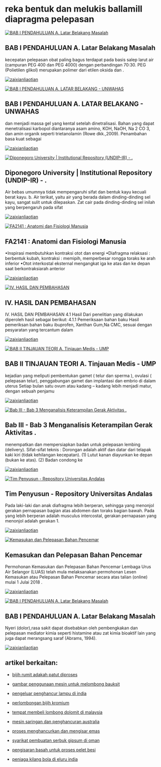 # reka bentuk dan melukis ballamill diapragma pelepasan
<a href="https://mnn.zoosnet.net/LR/Chatpre.aspx?id=MNN94995150&p=https://topgrinding.com/" target="_blank">![BAB I PENDAHULUAN A. Latar Belakang Masalah](https://github.com/technlg/images/blob/main/5.jpg)</a>
## BAB I PENDAHULUAN A. Latar Belakang Masalah
kecepatan pelepasan obat paling bagus terdapat pada basis salep larut air (campuran PEG 400 dan PEG 4000) dengan perbandingan 70:30. PEG (Polietilen glikol) merupakan polimer dari etilen oksida dan .
<a href="https://mnn.zoosnet.net/LR/Chatpre.aspx?id=MNN94995150&p=https://topgrinding.com/" target="_blank"><img src="https://github.com/technlg/images/raw/main/chat11.jpg" alt="zaixianliaotian"/></a><a href="//whatsapp.shibangsoft.com/WhatsApp.php" ><img src="https://github.com/technlg/images/raw/main/chat11.png" alt=""></a>
<a href="https://mnn.zoosnet.net/LR/Chatpre.aspx?id=MNN94995150&p=https://topgrinding.com/" target="_blank">![BAB I PENDAHULUAN A. LATAR BELAKANG - UNWAHAS](https://github.com/technlg/images/blob/main/11.jpg)</a>
## BAB I PENDAHULUAN A. LATAR BELAKANG - UNWAHAS
dan menjadi massa gel yang kental setelah dinetralisasi. Bahan yang dapat menetralisasi karbopol diantaranya asam amino, KOH, NaOH, Na 2 CO 3, dan amin organik seperti trietanolamin (Rowe dkk.,2009). Penambahan basa kuat sebagai
<a href="https://mnn.zoosnet.net/LR/Chatpre.aspx?id=MNN94995150&p=https://topgrinding.com/" target="_blank"><img src="https://github.com/technlg/images/raw/main/chat11.jpg" alt="zaixianliaotian"/></a><a href="//whatsapp.shibangsoft.com/WhatsApp.php" ><img src="https://github.com/technlg/images/raw/main/chat11.png" alt=""></a>
<a href="https://mnn.zoosnet.net/LR/Chatpre.aspx?id=MNN94995150&p=https://topgrinding.com/" target="_blank">![Diponegoro University | Institutional Repository (UNDIP-IR) - .](https://github.com/technlg/images/blob/main/20.jpg)</a>
## Diponegoro University | Institutional Repository (UNDIP-IR) - .
Air bebas umumnya tidak mempengaruhi sifat dan bentuk kayu kecuali berat kayu. b. Air terikat, yaitu air yang berada dalam dinding-dinding sel kayu, sangat sulit untuk dilepaskan. Zat cair pada dinding-dinding sel inilah yang berpengaruh pada sifat
<a href="https://mnn.zoosnet.net/LR/Chatpre.aspx?id=MNN94995150&p=https://topgrinding.com/" target="_blank"><img src="https://github.com/technlg/images/raw/main/chat11.jpg" alt="zaixianliaotian"/></a><a href="//whatsapp.shibangsoft.com/WhatsApp.php" ><img src="https://github.com/technlg/images/raw/main/chat11.png" alt=""></a>
<a href="https://mnn.zoosnet.net/LR/Chatpre.aspx?id=MNN94995150&p=https://topgrinding.com/" target="_blank">![FA2141 : Anatomi dan Fisiologi Manusia](https://github.com/technlg/images/blob/main/51.jpg)</a>
## FA2141 : Anatomi dan Fisiologi Manusia
•Inspirasi membutuhkan kontraksi otot dan energi •Diafragma relaksasi : berbentuk kubah, kontraksi : memipih, memperbesar rongga toraks ke arah inferior •Otot interkostal eksternal mengangkat iga ke atas dan ke depan saat berkontraksiarah anterior
<a href="https://mnn.zoosnet.net/LR/Chatpre.aspx?id=MNN94995150&p=https://topgrinding.com/" target="_blank"><img src="https://github.com/technlg/images/raw/main/chat11.jpg" alt="zaixianliaotian"/></a><a href="//whatsapp.shibangsoft.com/WhatsApp.php" ><img src="https://github.com/technlg/images/raw/main/chat11.png" alt=""></a>
<a href="https://mnn.zoosnet.net/LR/Chatpre.aspx?id=MNN94995150&p=https://topgrinding.com/" target="_blank">![IV. HASIL DAN PEMBAHASAN](https://github.com/technlg/images/blob/main/59.jpg)</a>
## IV. HASIL DAN PEMBAHASAN
IV. HASIL DAN PEMBAHASAN 4.1 Hasil Dari penelitian yang dilakukan diperoleh hasil sebagai berikut: 4.1.1 Pemeriksaan bahan baku Hasil pemeriksan bahan baku ibuprofen, Xanthan Gum,Na CMC, sesuai dengan pesyaratan yang tercantum dalam
<a href="https://mnn.zoosnet.net/LR/Chatpre.aspx?id=MNN94995150&p=https://topgrinding.com/" target="_blank"><img src="https://github.com/technlg/images/raw/main/chat11.jpg" alt="zaixianliaotian"/></a><a href="//whatsapp.shibangsoft.com/WhatsApp.php" ><img src="https://github.com/technlg/images/raw/main/chat11.png" alt=""></a>
<a href="https://mnn.zoosnet.net/LR/Chatpre.aspx?id=MNN94995150&p=https://topgrinding.com/" target="_blank">![BAB II TINJAUAN TEORI A. Tinjauan Medis - UMP](https://github.com/technlg/images/blob/main/51.jpg)</a>
## BAB II TINJAUAN TEORI A. Tinjauan Medis - UMP
kejadian yang meliputi pembentukan gamet ( telur dan sperma ), ovulasi ( pelepasan telur), penggabungan gamet dan implantasi dan embrio di dalam uterus Setiap bulan satu ovum atau kadang – kadang lebih menjadi matur, dengan sebuah penjamu
<a href="https://mnn.zoosnet.net/LR/Chatpre.aspx?id=MNN94995150&p=https://topgrinding.com/" target="_blank"><img src="https://github.com/technlg/images/raw/main/chat11.jpg" alt="zaixianliaotian"/></a><a href="//whatsapp.shibangsoft.com/WhatsApp.php" ><img src="https://github.com/technlg/images/raw/main/chat11.png" alt=""></a>
<a href="https://mnn.zoosnet.net/LR/Chatpre.aspx?id=MNN94995150&p=https://topgrinding.com/" target="_blank">![Bab III - Bab 3 Menganalisis Keterampilan Gerak Aktivitas .](https://github.com/technlg/images/blob/main/62.jpg)</a>
## Bab III - Bab 3 Menganalisis Keterampilan Gerak Aktivitas .
menempatkan dan mempersiapkan badan untuk pelepasan lembing (delivery). Sifat-sifat teknis : Dorongan adalah aktif dan datar dari telapak kaki kiri (tidak kehilangan kecepatan). (1) Lutut kanan diayunkan ke depan (bukan ke atas). (2) Badan condong ke
<a href="https://mnn.zoosnet.net/LR/Chatpre.aspx?id=MNN94995150&p=https://topgrinding.com/" target="_blank"><img src="https://github.com/technlg/images/raw/main/chat11.jpg" alt="zaixianliaotian"/></a><a href="//whatsapp.shibangsoft.com/WhatsApp.php" ><img src="https://github.com/technlg/images/raw/main/chat11.png" alt=""></a>
<a href="https://mnn.zoosnet.net/LR/Chatpre.aspx?id=MNN94995150&p=https://topgrinding.com/" target="_blank">![Tim Penyusun - Repository Universitas Andalas](https://github.com/technlg/images/blob/main/22.jpg)</a>
## Tim Penyusun - Repository Universitas Andalas
Pada laki-laki dan anak diafragma lebih berperan, sehingga yang menonjol gerakan pernapasan bagian atas abdomen dan toraks bagian bawah. Pada yang lebih berperan adalah musculus intercostal, gerakan pernapasan yang menonjol adalah gerakan 1.
<a href="https://mnn.zoosnet.net/LR/Chatpre.aspx?id=MNN94995150&p=https://topgrinding.com/" target="_blank"><img src="https://github.com/technlg/images/raw/main/chat11.jpg" alt="zaixianliaotian"/></a><a href="//whatsapp.shibangsoft.com/WhatsApp.php" ><img src="https://github.com/technlg/images/raw/main/chat11.png" alt=""></a>
<a href="https://mnn.zoosnet.net/LR/Chatpre.aspx?id=MNN94995150&p=https://topgrinding.com/" target="_blank">![Kemasukan dan Pelepasan Bahan Pencemar](https://github.com/technlg/images/blob/main/37.jpg)</a>
## Kemasukan dan Pelepasan Bahan Pencemar
Permohonan Kemasukan dan Pelepasan Bahan Pencemar Lembaga Urus Air Selangor (LUAS) telah mula melaksanakan permohonan Lesen Kemasukan atau Pelepasan Bahan Pencemar secara atas talian (online) mulai 1 Julai 2018 .
<a href="https://mnn.zoosnet.net/LR/Chatpre.aspx?id=MNN94995150&p=https://topgrinding.com/" target="_blank"><img src="https://github.com/technlg/images/raw/main/chat11.jpg" alt="zaixianliaotian"/></a><a href="//whatsapp.shibangsoft.com/WhatsApp.php" ><img src="https://github.com/technlg/images/raw/main/chat11.png" alt=""></a>
<a href="https://mnn.zoosnet.net/LR/Chatpre.aspx?id=MNN94995150&p=https://topgrinding.com/" target="_blank">![BAB I PENDAHULUAN A. Latar Belakang Masalah](https://github.com/technlg/images/blob/main/65.jpg)</a>
## BAB I PENDAHULUAN A. Latar Belakang Masalah
Nyeri (dolor),rasa sakit dapat disebabkan oleh pembengkakan dan pelepasan mediator kimia seperti histamine atau zat kimia bioaktif lain yang juga dapat merangsang saraf (Abrams, 1994).
<a href="https://mnn.zoosnet.net/LR/Chatpre.aspx?id=MNN94995150&p=https://topgrinding.com/" target="_blank"><img src="https://github.com/technlg/images/raw/main/chat11.jpg" alt="zaixianliaotian"/></a><a href="//whatsapp.shibangsoft.com/WhatsApp.php" ><img src="https://github.com/technlg/images/raw/main/chat11.png" alt=""></a>
## artikel berkaitan:
* [bijih rumit adakah patut diproses](bijih%20rumit%20adakah%20patut%20diproses.md)
* [gambar penggunaan mesin untuk melombong bauksit](gambar%20penggunaan%20mesin%20untuk%20melombong%20bauksit.md)
* [pengeluar penghancur lampu di india](pengeluar%20penghancur%20lampu%20di%20india.md)
* [perlombongan bijih kromium](perlombongan%20bijih%20kromium.md)
* [tempat membeli lombong dolomit di malaysia](tempat%20membeli%20lombong%20dolomit%20di%20malaysia.md)
* [mesin saringan dan penghancuran australia](mesin%20saringan%20dan%20penghancuran%20australia.md)
* [proses menghancurkan dan mengisar emas](proses%20menghancurkan%20dan%20mengisar%20emas.md)
* [syarikat pembuatan serbuk gipsum di oman](syarikat%20pembuatan%20serbuk%20gipsum%20di%20oman.md)
* [pengisaran basah untuk proses pelet besi](pengisaran%20basah%20untuk%20proses%20pelet%20besi.md)
* [peniaga kilang bola di eluru india](peniaga%20kilang%20bola%20di%20eluru%20india.md)
